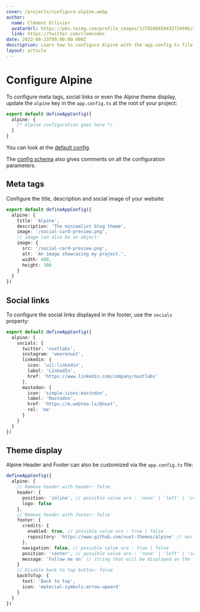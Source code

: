 ```yaml
---
cover: /projects/configure-alpine.webp
author:
  name: Clément Ollivier
  avatarUrl: https://pbs.twimg.com/profile_images/1370286658432724996/ZMSDzzIi_400x400.jpg
  link: https://twitter.com/clemcodes
date: 2022-08-23T00:00:00.000Z
description: Learn how to configure Alpine with the app.config.ts file.
layout: article
---
```


# Configure Alpine

To configure meta tags, social links or even the Alpine theme display, update the `alpine` key in the `app.config.ts` at the root of your project:

```ts [app.config.ts]
export default defineAppConfig({
  alpine: {
    /* Alpine configuration goes here */
  }
}
```

You can look at the [default config](https://github.com/nuxt-themes/alpine/tree/main/app.config.ts).

The [config schema](https://github.com/nuxt-themes/alpine/tree/main/app.config.ts) also gives comments on all the configuration parameters.

## Meta tags

Configure the title, description and social image of your website:

```ts [app.config.ts]
export default defineAppConfig({
  alpine: {
    title: 'Alpine',
    description: 'The minimalist blog theme',
    image: '/social-card-preview.png',
    // image can also be an object:
    image: {
      src: '/social-card-preview.png',
      alt: 'An image showcasing my project.',
      width: 400,
      height: 300
    }
  }
})
```

## Social links

To configure the social links displayed in the footer, use the `socials` property:

```ts [app.config.ts]
export default defineAppConfig({
  alpine: {
    socials: {
      twitter: 'nuxtlabs',
      instagram: 'wearenuxt',
      linkedin: {
        icon: 'uil:linkedin',
        label: 'LinkedIn',
        href: 'https://www.linkedin.com/company/nuxtlabs'
      },
      mastodon: {
        icon: 'simple-icons:mastodon',
        label: 'Mastodon',
        href: 'https://m.webtoo.ls/@nuxt',
        rel: 'me'
      }
    }
  }
})
```

## Theme display

Alpine Header and Footer can also be customized via the `app.config.ts` file:

```ts [app.config.ts]
defineAppConfig({
  alpine: {
    // Remove header with header: false
    header: {
      position: 'inline', // possible value are : 'none' | 'left' | 'center' | 'right' | 'inline'
      logo: false
    },
    // Remove header with footer: false
    footer: {
      credits: {
        enabled: true, // possible value are : true | false
        repository: 'https://www.github.com/nuxt-themes/alpine' // our github repository
      },
      navigation: false, // possible value are : true | false
      position: 'center', // possible value are : 'none' | 'left' | 'center' | 'right'
      message: 'Follow me on' // string that will be displayed on the footer (leave empty or delete to disable)
    }
    // Disable back to top button: false
    backToTop: {
      text: 'Back to top',
      icon: 'material-symbols:arrow-upward'
    }
  }
})
```
